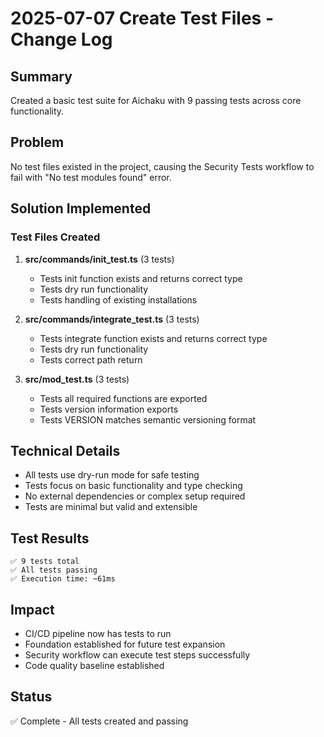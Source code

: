 # 2025-07-07 Create Test Files - Change Log

## Summary
Created a basic test suite for Aichaku with 9 passing tests across core functionality.

## Problem
No test files existed in the project, causing the Security Tests workflow to fail with "No test modules found" error.

## Solution Implemented

### Test Files Created

1. **src/commands/init_test.ts** (3 tests)
   - Tests init function exists and returns correct type
   - Tests dry run functionality
   - Tests handling of existing installations

2. **src/commands/integrate_test.ts** (3 tests)
   - Tests integrate function exists and returns correct type
   - Tests dry run functionality
   - Tests correct path return

3. **src/mod_test.ts** (3 tests)
   - Tests all required functions are exported
   - Tests version information exports
   - Tests VERSION matches semantic versioning format

## Technical Details
- All tests use dry-run mode for safe testing
- Tests focus on basic functionality and type checking
- No external dependencies or complex setup required
- Tests are minimal but valid and extensible

## Test Results
```
✅ 9 tests total
✅ All tests passing
✅ Execution time: ~61ms
```

## Impact
- CI/CD pipeline now has tests to run
- Foundation established for future test expansion
- Security workflow can execute test steps successfully
- Code quality baseline established

## Status
✅ Complete - All tests created and passing
